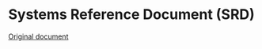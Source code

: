 # Systems Reference Document (SRD)

[Original document](https://dnd.wizards.com/resources/systems-reference-document)
